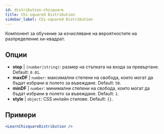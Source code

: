 ```yaml
---
id: distribution-chisquare
title: Chi-squared Distribution
sidebar_label: Chi-squared Distribution
---
```


Компонент за обучение за изчисляване на вероятностите на разпределение хи-квадрат.

## Опции

* __step__ | `(number|string)`: размер на стъпката на входа за превъртане. Default: `0.01`.
* __maxDF__ | `number`: максимални степени на свобода, които могат да бъдат избрани в полето за въвеждане. Default: `50`.
* __minDF__ | `number`: минимални степени на свобода, които могат да бъдат избрани в полето за въвеждане. Default: `1`.
* __style__ | `object`: CSS инлайн стилове. Default: `{}`.


## Примери

```jsx live
<LearnChisquareDistribution />
```

